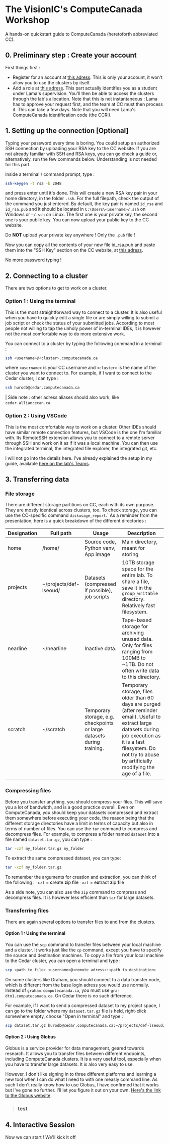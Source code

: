 # The VisionIC's ComputeCanada Workshop
A hands-on quickstart guide to ComputeCanada (heretoforth abbreviated CC).


## 0. Preliminary step : Create your account

First things first :
- Register for an account at [this adress](https://ccdb.alliancecan.ca/security/login). This is only your account, it won't allow you to use the clusters by itself.
- Add a role at [this adress](https://ccdb.alliancecan.ca/me/add_role). This part actually identifies you as a student under Lama's supervision. You'll then be able to access the clusters through the lab's allocation. Note that this is not instantaneous : Lama has to approve your request first, and the team at CC must then process it. This can take a few days. Note that you will need Lama's ComputeCanada identification code (the CCRI).


## 1. Setting up the connection [Optional]

Typing your password every time is boring. You could setup an authorized SSH connection by uploading your RSA key to the CC website.
If you are not already familiar with SSH and RSA keys, you can go check a guide or, alternatively, run the few commands below. Understanding is not needed for this part.

Inside a terminal / command prompt, type :
```bash
ssh-keygen -t rsa -b 2048
```
and press enter until it's done. This will create a new RSA key pair in your home directory, in the folder `.ssh`. For the full filepath, check the output of the command you just entered. By default, the key pair is named `id_rsa` and `id_rsa.pub` and it should be located in `C:\Users\<username>/.ssh` on Windows or `~/.ssh` on Linux. The first one is your private key, the second one is your public key. You can now upload your public key to the CC website.

Do **NOT** upload your private key anywhere ! Only the `.pub` file !

Now you can copy all the contents of your new file id_rsa.pub and paste them into the "SSH Key" section on the CC website, at [this adress](https://ccdb.alliancecan.ca/ssh_authorized_keys).

No more password typing !


## 2. Connecting to a cluster

There are two options to get to work on a cluster.

### Option 1 : Using the terminal

This is the most straightforward way to connect to a cluster. It is also useful when you have to quickly edit a single file or are simply willing to submit a job script or check the status of your submitted jobs. According to most people not willing to tap the unholy power of in-terminal IDEs, it is however not the most comfortable way to do more extensive work.

You can connect to a cluster by typing the following command in a terminal :
```bash
ssh <username>@<cluster>.computecanada.ca
```
where `<username>` is your CC username and `<cluster>` is the name of the cluster you want to connect to. For example, if I want to connect to the Cedar cluster, I can type :
```bash
ssh hurodb@cedar.computecanada.ca
```
| Side note : other adress aliases should also work, like `cedar.alliancecan.ca`.

### Option 2 : Using VSCode

This is the most comfortable way to work on a cluster. Other IDEs should have similar remote connection features, but VSCode is the one I'm familiar with. Its RemoteSSH extension allows you to connect to a remote server through SSH and work on it as if it was a local machine. You can then use the integrated terminal, the integrated file explorer, the integrated git, etc.

I will not go into the details here. I've already explained the setup in my guide, available [here on the lab's Teams](https://polymtlca0.sharepoint.com/:b:/s/LamasStudents/ERAdp299ZEROpNn_zzF-7S4B6xghvEvX_c1yoxqzsT9Nvw?e=1Clw4S).


## 3. Transferring data

### File storage

There are different storage partitions on CC, each with its own purpose. They are mostly identical across clusters, too.
To check storage, you can use the CC-specific command `diskusage_report`.`
As a reminder from the presentation, here is a quick breakdown of the different directories :

| Designation | Full path                       | Usage                                                                  | Description                                                                                                                                                                                                                       |
|-------------|---------------------------------|------------------------------------------------------------------------|-----------------------------------------------------------------------------------------------------------------------------------------------------------------------------------------------------------------------------------|
| home        | /home/<username>                | Source code, Python venv, App image                                    | Main directory, meant for storing                                                                                                                                                                                                 |
| projects     | ~/projects/def-lseoud/<username> | Datasets (compressed if possible), job scripts                         | 10TB storage space for the entire lab. To share a file, save it in the `group_writable` directory. Relatively fast filesystem.                                                                                                    |
| nearline    | ~/nearline                      | Inactive data.                                                         | Tape-based storage for archiving unused data. Only for files ranging from 100MB to ~1TB. Do not often write data to this directory.                                                                                               |
| scratch     | ~/scratch                       | Temporary storage, e.g. checkpoints or large datasets during training. | Temporary storage, files older than 60 days are purged (after reminder email). Useful to extract large datasets during job execution as it is a fast filesystem. Do not try to abuse by artificially modifying the age of a file. |
|             |                                 |                                                                        |                                                                                                                                                                                                                                   |

### Compressing files

Before you transfer anything, you should compress your files. This will save you a lot of bandwidth, and is a good practice overall. Even on ComputeCanada, you should keep your datasets compressed and extract them somewhere before executing your code, the reason being that the different storage directories have a limit in terms of capacity but also in terms of number of files. You can use the `tar` command to compress and decompress files. For example, to compress a folder named `dataset` into a file named `dataset.tar.gz`, you can type :
```bash
tar -czf my_folder.tar.gz my_folder
```
To extract the same compressed dataset, you can type:
```bash
tar -xzf my_folder.tar.gz
```

To remember the arguments for creation and extraction, you can think of the following :
`-czf` = **c**reate **z**ip **f**ile
`-xzf` = e**x**tract **z**ip **f**ile

As a side note, you can also use the `zip` command to compress and decompress files. It is however less efficient than `tar` for large datasets.

### Transferring files

There are again several options to transfer files to and from the clusters.

#### Option 1 : Using the terminal

You can use the `scp` command to transfer files between your local machine and a cluster. It works just like the `cp` command, except you have to specify the source and destination machines. To copy a file from your local machine to the Cedar cluster, you can open a terminal and type :
```bash
scp <path to file> <username>@<remote adress>:<path to destination>
```

On some clusters like Graham, you should connect to a data transfer node, which is different from the base login adress you would use normally. Instead of `graham.computecanada.ca`, you must use `gra-dtn1.computecanada.ca`. On Cedar there is no such difference.

For example, if I want to send a compressed dataset to my project space, I can go to the folder where my `dataset.tar.gz` file is held, right-click somewhere empty, choose "Open in terminal" and type :
```bash
scp dataset.tar.gz hurodb@cedar.computecanada.ca:~/projects/def-lseoud/hurodb
```

#### Option 2 : Using Globus

Globus is a service provider for data management, geared towards research. It allows you to transfer files between different endpoints, including ComputeCanada clusters. It is a very useful tool, especially when you have to transfer large datasets. It is also very easy to use.

However, I don't like signing in to three different platforms and learning a new tool when I can do what I need to with one measly command line. As such I don't really know how to use Globus, I have confirmed that it works but I've gone no further. I'll let you figure it out on your own. [Here's the link to the Globus website](https://www.globus.org/).

> ### test


## 4. Interactive Session

Now we can start ! We'll kick it off 